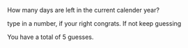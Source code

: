 How many days are left in the current calender year?

type in a number, if your right congrats. If not keep guessing

You have a total of 5 guesses.
